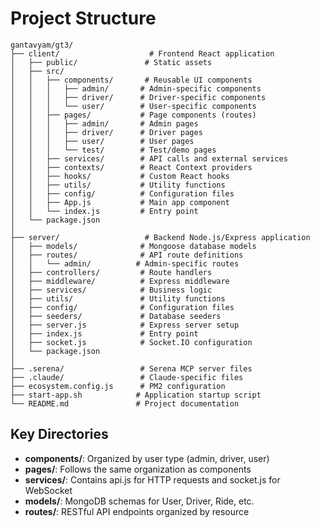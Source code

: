 # Project Structure

```
gantavyam/gt3/
├── client/                    # Frontend React application
│   ├── public/               # Static assets
│   ├── src/
│   │   ├── components/       # Reusable UI components
│   │   │   ├── admin/       # Admin-specific components
│   │   │   ├── driver/      # Driver-specific components
│   │   │   └── user/        # User-specific components
│   │   ├── pages/           # Page components (routes)
│   │   │   ├── admin/       # Admin pages
│   │   │   ├── driver/      # Driver pages
│   │   │   ├── user/        # User pages
│   │   │   └── test/        # Test/demo pages
│   │   ├── services/        # API calls and external services
│   │   ├── contexts/        # React Context providers
│   │   ├── hooks/           # Custom React hooks
│   │   ├── utils/           # Utility functions
│   │   ├── config/          # Configuration files
│   │   ├── App.js           # Main app component
│   │   └── index.js         # Entry point
│   └── package.json
│
├── server/                   # Backend Node.js/Express application
│   ├── models/              # Mongoose database models
│   ├── routes/              # API route definitions
│   │   └── admin/          # Admin-specific routes
│   ├── controllers/         # Route handlers
│   ├── middleware/          # Express middleware
│   ├── services/            # Business logic
│   ├── utils/               # Utility functions
│   ├── config/              # Configuration files
│   ├── seeders/             # Database seeders
│   ├── server.js            # Express server setup
│   ├── index.js             # Entry point
│   ├── socket.js            # Socket.IO configuration
│   └── package.json
│
├── .serena/                 # Serena MCP server files
├── .claude/                 # Claude-specific files
├── ecosystem.config.js      # PM2 configuration
├── start-app.sh            # Application startup script
└── README.md               # Project documentation
```

## Key Directories
- **components/**: Organized by user type (admin, driver, user)
- **pages/**: Follows the same organization as components
- **services/**: Contains api.js for HTTP requests and socket.js for WebSocket
- **models/**: MongoDB schemas for User, Driver, Ride, etc.
- **routes/**: RESTful API endpoints organized by resource